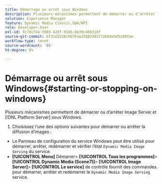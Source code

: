 ```yaml
---
title: Démarrage ou arrêt sous Windows
description: Plusieurs mécanismes permettent de démarrer ou d’arrêter le serveur d’images, ainsi [!DNL Platform Server] que sous Windows
solution: Experience Manager
feature: Dynamic Media Classic,SDK/API
role: Developer,User
exl-id: 9c7dc74a-5965-428f-9146-6b39c46b318f
source-git-commit: bf31e5226cbb763e2fb82391772b64e5d5c89fae
workflow-type: tm+mt
source-wordcount: '85'
ht-degree: 0%

---
```


# Démarrage ou arrêt sous Windows{#starting-or-stopping-on-windows}

Plusieurs mécanismes permettent de démarrer ou d’arrêter Image Server et [!DNL Platform Server] sous Windows.

1. Choisissez l’une des options suivantes pour démarrer ou arrêter la diffusion d’images :

* Le Panneau de configuration du service Windows peut être utilisé pour démarrer, arrêter, redémarrer et vérifier l’état `Dynamic Media Image Serving` du service.
* **[!UICONTROL Menu]** Démarrer> **[!UICONTROL Tous les programmes]**> **[!UICONTROL Dynamic Media (Scene7)]**> **[!UICONTROL Image Server]**> **[!UICONTROL Le service]** de contrôle fournit des commandes pour démarrer, arrêter et redémarrer le `Dynamic Media Image Serving` service.
